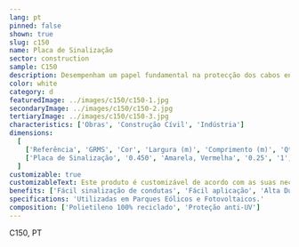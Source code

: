 ```yaml
---
lang: pt
pinned: false
shown: true
slug: c150
name: Placa de Sinalização
sector: construction
sample: C150
description: Desempenham um papel fundamental na protecção dos cabos enterrados (baixa e média tensão e telecomunicações).
color: white
category: d
featuredImage: ../images/c150/c150-1.jpg
secondaryImage: ../images/c150/c150-2.jpg
tertiaryImage: ../images/c150/c150-3.jpg
characteristics: ['Obras', 'Construção Cívil', 'Indústria']
dimensions:
  [
    ['Referência', 'GRMS', 'Cor', 'Largura (m)', 'Comprimento (m)', 'Qtd/PL'],
    ['Placa de Sinalização', '0.450', 'Amarela, Vermelha', '0.25', '1', '1250'],
  ]
customizable: true
customizableText: Este produto é customizável de acordo com as suas necessidades. Contacte-nos para mais informações.
benefits: ['Fácil sinalização de condutas', 'Fácil aplicação', 'Alta Durabilidade e Resistência']
specifications: 'Utilizadas em Parques Eólicos e Fotovoltaicos.'
composition: ['Polietileno 100% reciclado', 'Proteção anti-UV']
---
```


C150, PT
